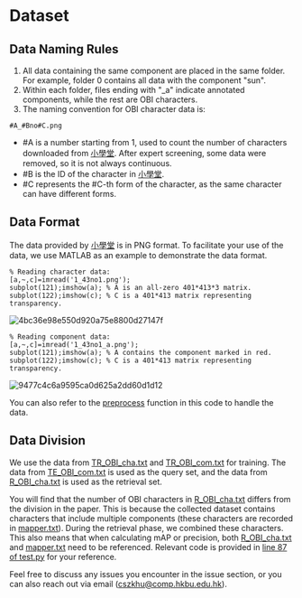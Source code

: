 # Dataset
## Data Naming Rules
1. All data containing the same component are placed in the same folder. For example, folder 0 contains all data with the component "sun".
2. Within each folder, files ending with "_a" indicate annotated components, while the rest are OBI characters.
3. The naming convention for OBI character data is:
```
#A_#Bno#C.png
```
- #A is a number starting from 1, used to count the number of characters downloaded from [小學堂](https://xiaoxue.iis.sinica.edu.tw/). After expert screening, some data were removed, so it is not always continuous.
- #B is the ID of the character in [小學堂](https://xiaoxue.iis.sinica.edu.tw/).
- #C represents the #C-th form of the character, as the same character can have different forms.

## Data Format
The data provided by [小學堂](https://xiaoxue.iis.sinica.edu.tw/) is in PNG format. To facilitate your use of the data, we use MATLAB as an example to demonstrate the data format.
```
% Reading character data:
[a,~,c]=imread('1_43no1.png');
subplot(121);imshow(a); % A is an all-zero 401*413*3 matrix.
subplot(122);imshow(c); % C is a 401*413 matrix representing transparency.
```
![4bc36e98e550d920a75e8800d27147f](https://github.com/user-attachments/assets/c0e21bcb-8f2e-445e-a2be-7d8c7f9002ac)

```
% Reading component data:
[a,~,c]=imread('1_43no1_a.png');
subplot(121);imshow(a); % A contains the component marked in red.
subplot(122);imshow(c); % C is a 401*413 matrix representing transparency.
```
![9477c4c6a9595ca0d625a2dd60d1d12](https://github.com/user-attachments/assets/87c0c246-828f-4db5-a925-dde10b1fddf0)

You can also refer to the [preprocess](https://github.com/hutt94/Component-Level_OBI_Retrieval/blob/main/datasets.py) function in this code to handle the data.

## Data Division
We use the data from [TR_OBI_cha.txt](https://github.com/hutt94/Component-Level_OBI_Retrieval/blob/main/datalist/TR_OBI_cha.txt) and [TR_OBI_com.txt](https://github.com/hutt94/Component-Level_OBI_Retrieval/blob/main/datalist/TR_OBI_com.txt) for training.
The data from [TE_OBI_com.txt](https://github.com/hutt94/Component-Level_OBI_Retrieval/blob/main/datalist/TE_OBI_com.txt) is used as the query set, and the data from [R_OBI_cha.txt](https://github.com/hutt94/Component-Level_OBI_Retrieval/blob/main/datalist/R_OBI_cha.txt) is used as the retrieval set.

You will find that the number of OBI characters in [R_OBI_cha.txt](https://github.com/hutt94/Component-Level_OBI_Retrieval/blob/main/datalist/R_OBI_cha.txt) differs from the division in the paper. This is because the collected dataset contains characters that include multiple components (these characters are recorded in [mapper.txt](https://github.com/hutt94/Component-Level_OBI_Retrieval/blob/main/mapper.txt)). During the retrieval phase, we combined these characters. This also means that when calculating mAP or precision, both [R_OBI_cha.txt](https://github.com/hutt94/Component-Level_OBI_Retrieval/blob/main/datalist/R_OBI_cha.txt) and [mapper.txt](https://github.com/hutt94/Component-Level_OBI_Retrieval/blob/main/mapper.txt) need to be referenced. Relevant code is provided in [line 87 of test.py](https://github.com/hutt94/Component-Level_OBI_Retrieval/blob/main/test.py) for your reference.

Feel free to discuss any issues you encounter in the issue section, or you can also reach out via email (cszkhu@comp.hkbu.edu.hk).
